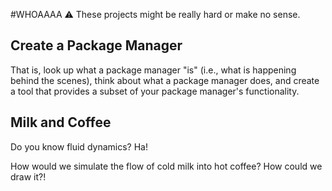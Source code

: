 #WHOAAAA
:warning: These projects might be really hard or make no sense.

## Create a Package Manager
That is, look up what a package manager "is" 
(i.e., what is happening behind the scenes), 
think about what a package manager does, 
and create a tool that provides a subset of your package manager's 
functionality.

## Milk and Coffee
Do you know fluid dynamics? Ha!


How would we simulate the flow of cold milk into hot coffee?
How could we draw it?!
